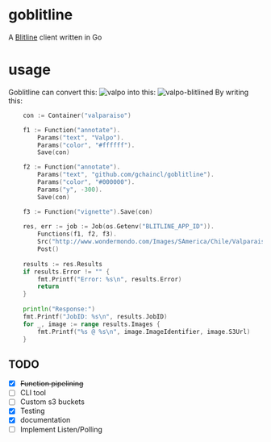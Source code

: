 # goblitline
A [Blitline](http://www.blitline.com/) client written in Go

# usage
Goblitline can convert this: ![valpo](http://www.wondermondo.com/Images/SAmerica/Chile/Valparaiso/Valparaiso.jpg)
into this: ![valpo-blitlined](http://s3.amazonaws.com/blitline/2015070716/5643/6i5bMoMpQtr8RU2ysHyAvbg.jpg)
By writing this:
```go
	con := Container("valparaiso")

	f1 := Function("annotate").
		Params("text", "Valpo").
		Params("color", "#ffffff").
		Save(con)

	f2 := Function("annotate").
		Params("text", "github.com/gchaincl/goblitline").
		Params("color", "#000000").
		Params("y", -300).
		Save(con)

	f3 := Function("vignette").Save(con)
	
	res, err := job := Job(os.Getenv("BLITLINE_APP_ID")).
		Functions(f1, f2, f3).
		Src("http://www.wondermondo.com/Images/SAmerica/Chile/Valparaiso/Valparaiso.jpg").
		Post()
	
	results := res.Results
	if results.Error != "" {
		fmt.Printf("Error: %s\n", results.Error)
		return
	}
	
	println("Response:")
	fmt.Printf("JobID: %s\n", results.JobID)
	for _, image := range results.Images {
		fmt.Printf("%s @ %s\n", image.ImageIdentifier, image.S3Url)
	}
```

## TODO
- [x] ~~Function pipelining~~
- [ ] CLI tool
- [ ] Custom s3 buckets
- [x] Testing
- [x] documentation
- [ ] Implement Listen/Polling
